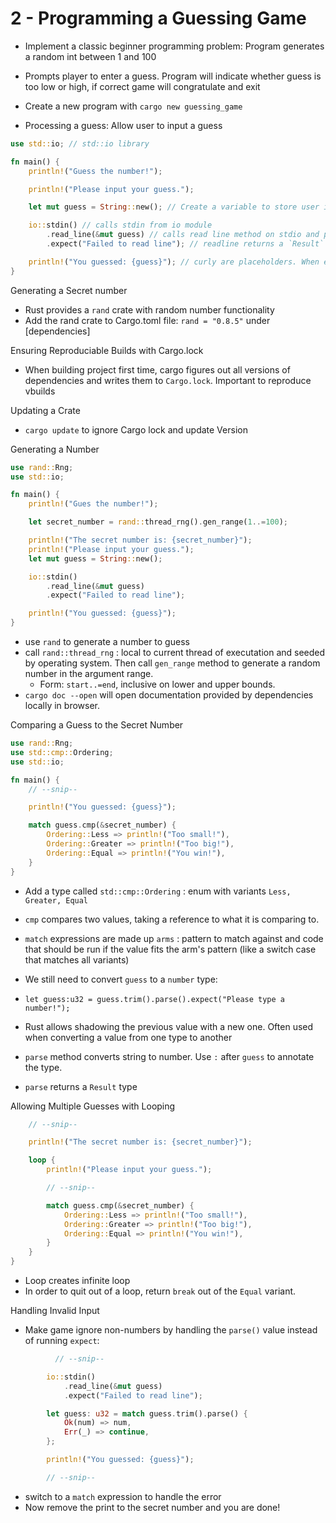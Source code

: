# 2 - Programming a Guessing Game

- Implement a classic beginner programming problem: Program generates a random int between 1 and 100
- Prompts player to enter a guess. Program will indicate whether guess is too low or high, if correct game will congratulate and exit

- Create a new program with `cargo new guessing_game`
- Processing a guess: Allow user to input a guess

```rs
use std::io; // std::io library

fn main() {
    println!("Guess the number!");

    println!("Please input your guess.");

    let mut guess = String::new(); // Create a variable to store user input. Immutable by default so add `mut` in front of variable name to make it mutable. :: = function of the String type

    io::stdin() // calls stdin from io module
        .read_line(&mut guess) // calls read line method on stdio and passes it into &mut guess. & indicates the argument is a reference. Also immutable by default
        .expect("Failed to read line"); // readline returns a `Result` value which is an enum. It can be one of multiple possible variants. Result's variants: `Ok` and `Err`. If read_line returns `Err`, it will return message. If read_line returns `Ok`, it returns value to you.

    println!("You guessed: {guess}"); // curly are placeholders. When evaluating expression, use {} empty bracket followed by a comma with the expression
}
```

Generating a Secret number

- Rust provides a `rand` crate with random number functionality
- Add the rand crate to Cargo.toml file: `rand = "0.8.5"` under [dependencies]

Ensuring Reproduciable Builds with Cargo.lock

- When building project first time, cargo figures out all versions of dependencies and writes them to `Cargo.lock`. Important to reproduce vbuilds

Updating a Crate

- `cargo update` to ignore Cargo lock and update Version

Generating a Number

```rs
use rand::Rng;
use std::io;

fn main() {
    println!("Gues the number!");

    let secret_number = rand::thread_rng().gen_range(1..=100);

    println!("The secret number is: {secret_number}");
    println!("Please input your guess.");
    let mut guess = String::new();

    io::stdin()
        .read_line(&mut guess)
        .expect("Failed to read line");

    println!("You guessed: {guess}");
}

```

- use `rand` to generate a number to guess
- call `rand::thread_rng` : local to current thread of executation and seeded by operating system. Then call `gen_range` method to generate a random number in the argument range.
  - Form: `start..=end`, inclusive on lower and upper bounds.
- `cargo doc --open` will open documentation provided by dependencies locally in browser.

Comparing a Guess to the Secret Number

```rs
use rand::Rng;
use std::cmp::Ordering;
use std::io;

fn main() {
    // --snip--

    println!("You guessed: {guess}");

    match guess.cmp(&secret_number) {
        Ordering::Less => println!("Too small!"),
        Ordering::Greater => println!("Too big!"),
        Ordering::Equal => println!("You win!"),
    }
}
```

- Add a type called `std::cmp::Ordering` : enum with variants `Less, Greater, Equal`
- `cmp` compares two values, taking a reference to what it is comparing to.
- `match` expressions are made up `arms` : pattern to match against and code that should be run if the value fits the arm's pattern (like a switch case that matches all variants)
- We still need to convert `guess` to a `number` type:
- `let guess:u32 = guess.trim().parse().expect("Please type a number!");`
- Rust allows shadowing the previous value with a new one. Often used when converting a value from one type to another

- `parse` method converts string to number. Use `:` after `guess` to annotate the type.
- `parse` returns a `Result` type

Allowing Multiple Guesses with Looping

```rs
    // --snip--

    println!("The secret number is: {secret_number}");

    loop {
        println!("Please input your guess.");

        // --snip--

        match guess.cmp(&secret_number) {
            Ordering::Less => println!("Too small!"),
            Ordering::Greater => println!("Too big!"),
            Ordering::Equal => println!("You win!"),
        }
    }
}
```

- Loop creates infinite loop
- In order to quit out of a loop, return `break` out of the `Equal` variant.

Handling Invalid Input

- Make game ignore non-numbers by handling the `parse()` value instead of running `expect`:

```rs
          // --snip--

        io::stdin()
            .read_line(&mut guess)
            .expect("Failed to read line");

        let guess: u32 = match guess.trim().parse() {
            Ok(num) => num,
            Err(_) => continue,
        };

        println!("You guessed: {guess}");

        // --snip--
 ```

- switch to a `match` expression to handle the error
- Now remove the print to the secret number and you are done!
